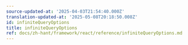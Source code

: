 ```yaml
---
source-updated-at: '2025-04-03T21:54:40.000Z'
translation-updated-at: '2025-05-08T20:18:50.008Z'
id: infiniteQueryOptions
title: infiniteQueryOptions
ref: docs/zh-hant/framework/react/reference/infiniteQueryOptions.md
---
```

